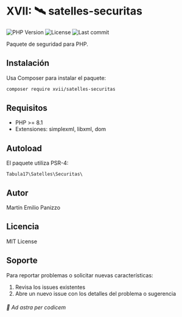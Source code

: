 # XVII: 🛰️ satelles-securitas
![PHP Version](https://img.shields.io/badge/PHP-8.2%2B-blue)
![License](https://img.shields.io/github/license/Tabula17/satelles-securitas)
![Last commit](https://img.shields.io/github/last-commit/Tabula17/satelles-securitas)

Paquete de seguridad para PHP.

## Instalación

Usa Composer para instalar el paquete:

```bash
composer require xvii/satelles-securitas
```

## Requisitos

- PHP >= 8.1
- Extensiones: simplexml, libxml, dom

## Autoload

El paquete utiliza PSR-4:

```
Tabula17\Satelles\Securitas\
```


## Autor

Martín Emilio Panizzo

## Licencia

MIT License

## Soporte

Para reportar problemas o solicitar nuevas características:
1. Revisa los issues existentes
2. Abre un nuevo issue con los detalles del problema o sugerencia

###### 🌌 Ad astra per codicem